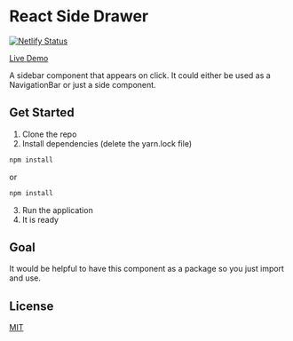 # React Side Drawer

[![Netlify Status](https://api.netlify.com/api/v1/badges/dfed1485-4861-479e-91ed-35fec94b367b/deploy-status)](https://app.netlify.com/sites/react-side-drawer/deploys)

[Live Demo](https://react-side-drawer.netlify.app/)

A sidebar component that appears on click. It could either be used as a NavigationBar or just a side component.

## Get Started

1. Clone the repo
2. Install dependencies (delete the yarn.lock file)

```bash
npm install
```

or

```bash
npm install
```

3. Run the application
4. It is ready

## Goal

It would be helpful to have this component as a package so you just import and use.

## License

[MIT](https://choosealicense.com/licenses/mit/)
